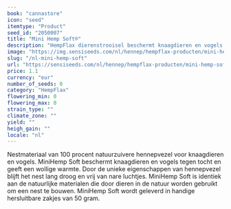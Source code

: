 ```yaml
---
book: "cannastore"
icon: "seed"
itemtype: "Product"
seed_id: "2050007"
title: "Mini Hemp Soft®"
description: "HempFlax dierenstrooisel beschermt knaagdieren en vogels en biedt garandeerd wollige warmte. Is 100% natuurlijk en absorbeert geurtjes snel. Bestel hier."
image: "https://img.sensiseeds.com/nl/hennep/hempflax-producten/mini-hemp-soft-image.png"
slug: "/nl-mini-hemp-soft"
url: "https://sensiseeds.com/nl/hennep/hempflax-producten/mini-hemp-soft?a_aid=cannastore"
price: 1.1
currency: "eur"
number_of_seeds: 0
category: "HempFlax"
flowering_min: 0
flowering_max: 0
strain_type: ""
climate_zone: ""
yield: ""
heigh_gain: ""
locale: "nl"
---
```

Nestmateriaal van 100 procent natuurzuivere hennepvezel voor knaagdieren en vogels. MiniHemp Soft beschermt knaagdieren en vogels tegen tocht en geeft een wollige warmte. Door de unieke eigenschappen van hennepvezel blijft het nest lang droog en vrij van nare luchtjes. MiniHemp Soft is identiek aan de natuurlijke materialen die door dieren in de natuur worden gebruikt om een nest te bouwen. MiniHemp Soft wordt geleverd in handige hersluitbare zakjes van 50 gram.
